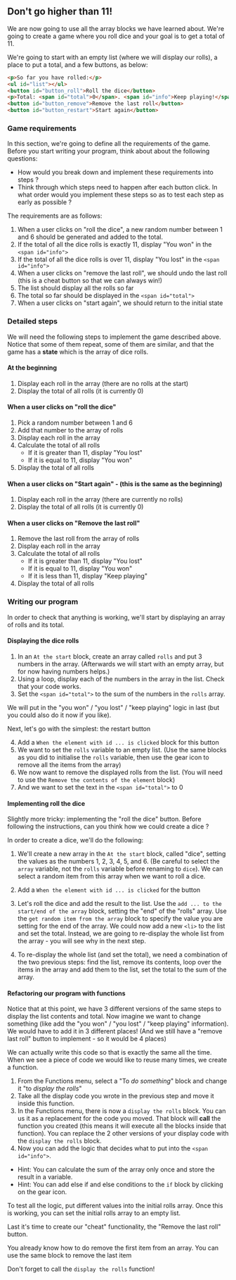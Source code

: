 ## Don't go higher than 11!

We are now going to use all the array blocks we have learned about. We're going to create a game where you roll dice and your goal is to get a total of 11.

We're going to start with an empty list (where we will display our rolls), a place to put a total, and a few buttons, as below:

```html
<p>So far you have rolled:</p>
<ul id="list"></ul>
<button id="button_roll">Roll the dice</button>
<p>Total: <span id="total">0</span>. <span id="info">Keep playing!</span></p>
<button id="button_remove">Remove the last roll</button>
<button id="button_restart">Start again</button>
```

### Game requirements

In this section, we're going to define all the requirements of the game. Before you start writing your program, think about about the following questions:

- How would you break down and implement these requirements into steps ?
- Think through which steps need to happen after each button click. In what order would you implement these steps so as to test each step as early as possible ?

The requirements are as follows:


1. When a user clicks on "roll the dice", a new random number between 1 and 6 should be generated and added to the total.
2. If the total of all the dice rolls is exactly 11, display "You won" in the `<span id="info">`
3. If the total of all the dice rolls is over 11, display "You lost" in the `<span id="info">`
4. When a user clicks on "remove the last roll", we should undo the last roll (this is a cheat button so that we can always win!)
5. The list should display all the rolls so far
6. The total so far should be displayed in the `<span id="total">`
7. When a user clicks on "start again", we should return to the initial state

### Detailed steps

We will need the following steps to implement the game described above. Notice that some of them repeat, some of them are similar, and that the game has a **state** which is the array of dice rolls.

#### At the beginning

1. Display each roll in the array (there are no rolls at the start)
2. Display the total of all rolls (it is currently 0)

#### When a user clicks on "roll the dice" 

1. Pick a random number between 1 and 6
2. Add that number to the array of rolls
3. Display each roll in the array
4. Calculate the total of all rolls
    - If it is greater than 11, display "You lost" 
    - If it is equal to 11, display "You won"
5. Display the total of all rolls

#### When a user clicks on "Start again" - (this is the same as the beginning)

1. Display each roll in the array (there are currently no rolls)
2. Display the total of all rolls (it is currently 0)

#### When a user clicks on "Remove the last roll"

1. Remove the last roll from the array of rolls
2. Display each roll in the array
3. Calculate the total of all rolls
    - If it is greater than 11, display "You lost"
    - If it is equal to 11, display "You won"
    - If it is less than 11, display "Keep playing"
4. Display the total of all rolls

### Writing our program

In order to check that anything is working, we'll start by displaying an array of rolls and its total.

#### Displaying the dice rolls

1. In an `At the start` block, create an array called `rolls` and put 3 numbers in the array. (Afterwards we will start with an empty array, but for now having numbers helps.)
2. Using a loop, display each of the numbers in the array in the list. Check that your code works.
3. Set the `<span id="total">` to the sum of the numbers in the `rolls` array.

We will put in the "you won" / "you lost" / "keep playing" logic in last (but you could also do it now if you like).

Next, let's go with the simplest: the restart button 

4. Add a `When the element with id ... is clicked` block for this button
5. We want to set the `rolls` variable to an empty list. (Use the same blocks as you did to initialise the `rolls` variable, then use the gear icon to remove all the items from the array)
6. We now want to remove the displayed rolls from the list. (You will need to use the `Remove the contents of the element` block)
7. And we want to set the text in the `<span id="total">` to 0

#### Implementing roll the dice

Slightly more tricky: implementing the "roll the dice" button. Before following the instructions, can you think how we could create a dice ?

In order to create a dice, we'll do the following:

1. We'll create a new array in the `At the start` block, called "dice", setting the values as the numbers 1, 2, 3, 4, 5, and 6. (Be careful to select the `array` variable, not the `rolls` variable before renaming to `dice`). We can select a random item from this array when we want to roll a dice.
2. Add a `When the element with id ... is clicked` for the button
3. Let's roll the dice and add the result to the list. Use the `add ... to the start/end of the array` block, setting the "end" of the "rolls" array. Use the `get random item from the array` block to specify the value you are setting for the end of the array.
We could now add a new `<li>` to the list and set the total. Instead, we are going to re-display the whole list from the array - you will see why in the next step.

4. To re-display the whole list (and set the total), we need a combination of the two previous steps: find the list, remove its contents, loop over the items in the array and add them to the list, set the total to the sum of the array.

#### Refactoring our program with functions

Notice that at this point, we have 3 different versions of the same steps to display the list contents and total. Now imagine we want to change something (like add the "you won" / "you lost" / "keep playing" information). We would have to add it in 3 different places! (And we still have a "remove last roll" button to implement - so it would be 4 places)

We can actually write this code so that is exactly the same all the time. When we see a piece of code we would like to reuse many times, we create a function.

1. From the Functions menu, select a <span class="blockname">"To <i>do something</i>"</span> block and change it "to <i>display the rolls</i>"
2. Take all the display code you wrote in the previous step and move it inside this function.
3. In the Functions menu, there is now a `display the rolls` block. You can us it as a replacement for the code you moved. That block will **call** the function you created (this means it will execute all the blocks inside that function). You can replace the 2 other versions of your display code with the `display the rolls` block.
4. Now you can add the logic that decides what to put into the `<span id="info">`.

- Hint: You can calculate the sum of the array only once and store the result in a variable.
- Hint: You can add else if and else conditions to the `if` block by clicking on the gear icon.

To test all the logic, put different values into the initial rolls array. Once this is working, you can set the initial rolls array to an empty list.

Last it's time to create our "cheat" functionality, the "Remove the last roll" button.

You already know how to do remove the first item from an array. You can use the same block to remove the last item

Don't forget to call the `display the rolls` function!
